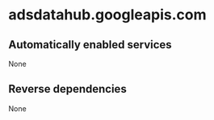 # adsdatahub.googleapis.com

## Automatically enabled services

None

## Reverse dependencies

None
